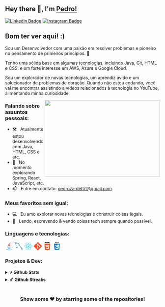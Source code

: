 ## Hey there 👋, I'm [Pedro!](https://github.com/pedrozardetti/)

[![Linkedin Badge](https://img.shields.io/badge/-LinkedIn-0e76a8?style=flat-square&logo=Linkedin&logoColor=white)](https://linkedin.com/in/pedrozardetti/)
[![Instagram Badge](https://img.shields.io/badge/-Instagram-e4405f?style=flat-square&logo=Instagram&logoColor=white)](https://instagram.com/pedrozardetti/)

## Bom ter ver aqui! :)

Sou um Desenvolvedor com uma paixão em resolver problemas e pioneiro no pensamento de primeiros princípios. 🚀

Tenho uma sólida base em algumas tecnologias, incluindo Java, Git, HTML e CSS, e um forte interesse em AWS, Azure e Google Cloud.

Sou um explorador de novas tecnologias, um aprendiz ávido e um solucionador de problemas de coração. Quando não estou codando, você vai me encontrar assistindo a vídeos relacionados à tecnologia no YouTube, alimentando minha curiosidade.

<img align="right" height="250" width="375" alt="" src="https://raw.githubusercontent.com/iampavangandhi/iampavangandhi/master/gifs/coder.gif" />

### Falando sobre assuntos pessoais:

- 🛠 &nbsp; Atualmente estou desenvolvendo com Java, HTML, CSS e etc.
- 🚀 &nbsp; No momento explorando Spring, React, JavaScript, etc.
- 📫 &nbsp; Entre em contato: pedrozardetti1@gmail.com.

### Meus favoritos sem igual:

- 💻 &nbsp; Eu amo explorar novas tecnologias e construir coisas legais.
- 📰 &nbsp; Lendo, escrevendo & vendo coisas tech sempre quando possível.
  
### Linguagens e tecnologias:
<code><img height="27" src="https://raw.githubusercontent.com/devicons/devicon/master/icons/java/java-original.svg" alt="java"></code>
<code><img height="27" src="https://raw.githubusercontent.com/devicons/devicon/master/icons/mysql/mysql-original.svg" alt="mysql"></code>
<code><img height="27" src="https://raw.githubusercontent.com/devicons/devicon/master/icons/react/react-original.svg" alt="react"></code>
<code><img height="27" src="https://raw.githubusercontent.com/devicons/devicon/master/icons/git/git-original.svg" alt="git"></code>
<code><img height="27" src="https://raw.githubusercontent.com/github/explore/80688e429a7d4ef2fca1e82350fe8e3517d3494d/topics/html/html.png" alt="html"></code>
<code><img height="27" src="https://raw.githubusercontent.com/github/explore/80688e429a7d4ef2fca1e82350fe8e3517d3494d/topics/css/css.png" alt="css"></code>

### Projetos & Dev:

<details>
  <summary><b>⚡ Github Stats</b></summary>
  <br />
  <img height="180em" src="https://github-readme-stats.vercel.app/api?username=pedrozardetti&show_icons=true&theme=default">
  <img height="180em" src="https://github-readme-stats.vercel.app/api/top-langs/?username=pedrozardetti&exclude_repo=KNN-Image-Classification&show_icons=true&hide_border=true&layout=compact&langs_count=8"/>
</details>

<details>
  <summary><b>☄️ Github Streaks</b></summary>

  <br />
  <img height="180em" src="https://github-readme-streak-stats.herokuapp.com/?user=pedrozardetti&date_format=j%20M%5B%20Y%5D"/>
</details>


#

<div align="center">

### Show some ❤️ by starring some of the repositories!

</div>


